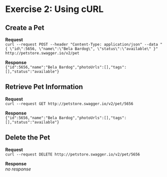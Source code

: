 # Exercise 2: Using cURL

## Create a Pet
**Request**  
`curl --request POST --header "Content-Type: application/json" --data "{ \"id\":5656, \"name\":\"Bela Bardog\", \"status\":\"available\" }" http://petstore.swagger.io/v2/pet`  

**Response**  
`{"id":5656,"name":"Bela Bardog","photoUrls":[],"tags":[],"status":"available"}`  


## Retrieve Pet Information
**Request**  
`curl --request GET http://petstore.swagger.io/v2/pet/5656`  

**Response**  
`{"id":5656,"name":"Bela Bardog","photoUrls":[],"tags":[],"status":"available"}`  


## Delete the Pet
**Request**  
`curl --request DELETE http://petstore.swagger.io/v2/pet/5656`  

**Response**  
_no response_  
